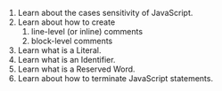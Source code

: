 1. Learn about the cases sensitivity of JavaScript.
2. Learn about how to create
    1. line-level (or inline) comments
    2. block-level comments
3. Learn what is a Literal.
4. Learn what is an Identifier.
5. Learn what is a Reserved Word.
6. Learn about how to terminate JavaScript statements.

